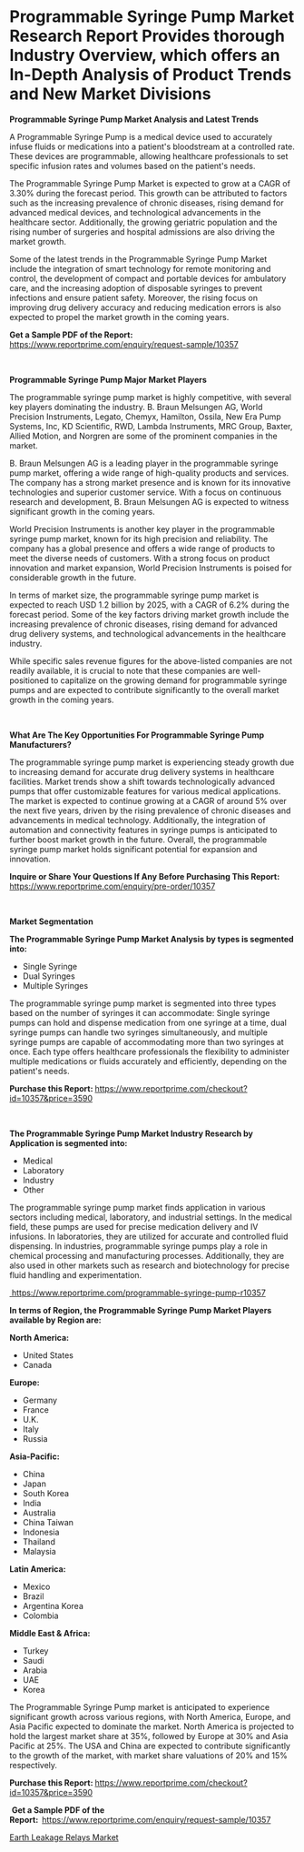 <p><h1>Programmable Syringe Pump Market Research Report Provides thorough Industry Overview, which offers an In-Depth Analysis of Product Trends and New Market Divisions</h1></p><p><strong>Programmable Syringe Pump Market Analysis and Latest Trends</strong></p>
<p><p>A Programmable Syringe Pump is a medical device used to accurately infuse fluids or medications into a patient's bloodstream at a controlled rate. These devices are programmable, allowing healthcare professionals to set specific infusion rates and volumes based on the patient's needs.</p><p>The Programmable Syringe Pump Market is expected to grow at a CAGR of 3.30% during the forecast period. This growth can be attributed to factors such as the increasing prevalence of chronic diseases, rising demand for advanced medical devices, and technological advancements in the healthcare sector. Additionally, the growing geriatric population and the rising number of surgeries and hospital admissions are also driving the market growth.</p><p>Some of the latest trends in the Programmable Syringe Pump Market include the integration of smart technology for remote monitoring and control, the development of compact and portable devices for ambulatory care, and the increasing adoption of disposable syringes to prevent infections and ensure patient safety. Moreover, the rising focus on improving drug delivery accuracy and reducing medication errors is also expected to propel the market growth in the coming years.</p></p>
<p><strong>Get a Sample PDF of the Report:&nbsp;</strong> <a href="https://www.reportprime.com/enquiry/request-sample/10357">https://www.reportprime.com/enquiry/request-sample/10357</a></p>
<p>&nbsp;</p>
<p><strong>Programmable Syringe Pump Major Market Players</strong></p>
<p><p>The programmable syringe pump market is highly competitive, with several key players dominating the industry. B. Braun Melsungen AG, World Precision Instruments, Legato, Chemyx, Hamilton, Ossila, New Era Pump Systems, Inc, KD Scientific, RWD, Lambda Instruments, MRC Group, Baxter, Allied Motion, and Norgren are some of the prominent companies in the market.</p><p>B. Braun Melsungen AG is a leading player in the programmable syringe pump market, offering a wide range of high-quality products and services. The company has a strong market presence and is known for its innovative technologies and superior customer service. With a focus on continuous research and development, B. Braun Melsungen AG is expected to witness significant growth in the coming years.</p><p>World Precision Instruments is another key player in the programmable syringe pump market, known for its high precision and reliability. The company has a global presence and offers a wide range of products to meet the diverse needs of customers. With a strong focus on product innovation and market expansion, World Precision Instruments is poised for considerable growth in the future.</p><p>In terms of market size, the programmable syringe pump market is expected to reach USD 1.2 billion by 2025, with a CAGR of 6.2% during the forecast period. Some of the key factors driving market growth include the increasing prevalence of chronic diseases, rising demand for advanced drug delivery systems, and technological advancements in the healthcare industry.</p><p>While specific sales revenue figures for the above-listed companies are not readily available, it is crucial to note that these companies are well-positioned to capitalize on the growing demand for programmable syringe pumps and are expected to contribute significantly to the overall market growth in the coming years.</p></p>
<p>&nbsp;</p>
<p><strong>What Are The Key Opportunities For Programmable Syringe Pump Manufacturers?</strong></p>
<p><p>The programmable syringe pump market is experiencing steady growth due to increasing demand for accurate drug delivery systems in healthcare facilities. Market trends show a shift towards technologically advanced pumps that offer customizable features for various medical applications. The market is expected to continue growing at a CAGR of around 5% over the next five years, driven by the rising prevalence of chronic diseases and advancements in medical technology. Additionally, the integration of automation and connectivity features in syringe pumps is anticipated to further boost market growth in the future. Overall, the programmable syringe pump market holds significant potential for expansion and innovation.</p></p>
<p><strong>Inquire or Share Your Questions If Any Before Purchasing This Report:</strong> <a href="https://www.reportprime.com/enquiry/pre-order/10357">https://www.reportprime.com/enquiry/pre-order/10357</a></p>
<p>&nbsp;</p>
<p><strong>Market Segmentation</strong></p>
<p><strong>The Programmable Syringe Pump Market Analysis by types is segmented into:</strong></p>
<p><ul><li>Single Syringe</li><li>Dual Syringes</li><li>Multiple Syringes</li></ul></p>
<p><p>The programmable syringe pump market is segmented into three types based on the number of syringes it can accommodate: Single syringe pumps can hold and dispense medication from one syringe at a time, dual syringe pumps can handle two syringes simultaneously, and multiple syringe pumps are capable of accommodating more than two syringes at once. Each type offers healthcare professionals the flexibility to administer multiple medications or fluids accurately and efficiently, depending on the patient's needs.</p></p>
<p><strong>Purchase this Report:&nbsp;</strong><a href="https://www.reportprime.com/checkout?id=10357&price=3590">https://www.reportprime.com/checkout?id=10357&price=3590</a></p>
<p>&nbsp;</p>
<p><strong>The Programmable Syringe Pump Market Industry Research by Application is segmented into:</strong></p>
<p><ul><li>Medical</li><li>Laboratory</li><li>Industry</li><li>Other</li></ul></p>
<p><p>The programmable syringe pump market finds application in various sectors including medical, laboratory, and industrial settings. In the medical field, these pumps are used for precise medication delivery and IV infusions. In laboratories, they are utilized for accurate and controlled fluid dispensing. In industries, programmable syringe pumps play a role in chemical processing and manufacturing processes. Additionally, they are also used in other markets such as research and biotechnology for precise fluid handling and experimentation.</p></p>
<p><a href="https://www.reportprime.com/programmable-syringe-pump-r10357">&nbsp;https://www.reportprime.com/programmable-syringe-pump-r10357</a></p>
<p><strong>In terms of Region, the Programmable Syringe Pump Market Players available by Region are:</strong></p>
<p>
    <p> <strong> North America: </strong>
        <ul>
            <li>United States</li>
            <li>Canada</li>
        </ul>
        </p> 
    <p> <strong> Europe: </strong>
        <ul>
            <li>Germany</li>
            <li>France</li>
            <li>U.K.</li>
            <li>Italy</li>
            <li>Russia</li>
        </ul>
        </p> 
    <p> <strong> Asia-Pacific: </strong>
        <ul>
            <li>China</li>
            <li>Japan</li>
            <li>South Korea</li>
            <li>India</li>
            <li>Australia</li>
            <li>China Taiwan</li>
            <li>Indonesia</li>
            <li>Thailand</li>
            <li>Malaysia</li>
        </ul>
        </p> 
    <p> <strong> Latin America: </strong>
        <ul>
            <li>Mexico</li>
            <li>Brazil</li>
            <li>Argentina Korea</li>
            <li>Colombia</li>
        </ul>
        </p> 
    <p> <strong> Middle East & Africa: </strong>
        <ul>
            <li>Turkey</li>
            <li>Saudi</li>
            <li>Arabia</li>
            <li>UAE</li>
            <li>Korea</li>
        </ul>
    </p>
    </p>
<p><p>The Programmable Syringe Pump market is anticipated to experience significant growth across various regions, with North America, Europe, and Asia Pacific expected to dominate the market. North America is projected to hold the largest market share at 35%, followed by Europe at 30% and Asia Pacific at 25%. The USA and China are expected to contribute significantly to the growth of the market, with market share valuations of 20% and 15% respectively.</p></p>
<p><strong>Purchase this Report: </strong><a href="https://www.reportprime.com/checkout?id=10357&price=3590">https://www.reportprime.com/checkout?id=10357&price=3590</a></p>
<p>&nbsp;<strong>Get a Sample PDF of the Report:&nbsp;&nbsp;</strong><a href="https://www.reportprime.com/enquiry/request-sample/10357">https://www.reportprime.com/enquiry/request-sample/10357</a></p>
<p><strong></strong></p>
<p><p><a href="https://noble-drawer-34c.notion.site/Earth-Leakage-Relays-Market-Size-and-Market-Trends-Complete-Industry-Overview-2024-to-2031-dc5a5b3b487e4fe8abd6106103648594">Earth Leakage Relays Market</a></p></p>